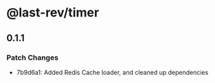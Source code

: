 # @last-rev/timer

## 0.1.1

### Patch Changes

- 7b9d6a1: Added Redis Cache loader, and cleaned up dependencies
